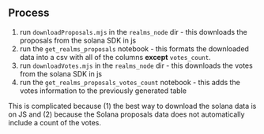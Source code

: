 ## Process
1. run `downloadProposals.mjs` in the `realms_node` dir - this downloads the proposals from the solana SDK in js
2. run the `get_realms_proposals` notebook - this formats the downloaded data into a csv with all of the columns **except** `votes_count`.
3. run `downloadVotes.mjs` in the `realms_node` dir - this downloads the votes from the solana SDK in js
4. run the `get_realms_proposals_votes_count` notebook - this adds the votes information to the previously generated table

This is complicated because (1) the best way to download the solana data is on JS and (2) because the Solana proposals data does not automatically include a count of the votes.
